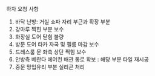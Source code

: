 하자 요청 사항

1. 바닥 난방: 거실 쇼파 자리 부근과 확장 부분
2. 강마루 찍힌 부분 보수
3. 화장실 도어 닫힘 불량
4. 방문 도어 타카 자국 및 필름 마감 보수
5. 드레스룸 문 좌측 상단 찍힘 보수
6. 안방측 베란다 에어컨 배관 통로 확보 : 해당 부분 타일 재시공
7. 중문 망입유리 부분 실리콘 처리

